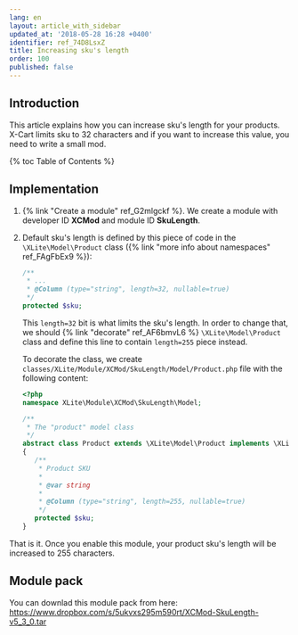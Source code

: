 ```yaml
---
lang: en
layout: article_with_sidebar
updated_at: '2018-05-28 16:28 +0400'
identifier: ref_74D8LsxZ
title: Increasing sku's length
order: 100
published: false
---
```

## Introduction

This article explains how you can increase sku's length for your products. X-Cart limits sku to 32 characters and if you want to increase this value, you need to write a small mod.

{% toc Table of Contents %}

## Implementation

1. {% link "Create a module" ref_G2mlgckf %}. We create a module with developer ID **XCMod** and module ID **SkuLength**.
2. Default sku's length is defined by this piece of code in the `\XLite\Model\Product` class ({% link "more info about namespaces" ref_FAgFbEx9 %}):
	```php
    /**
     * ...
     * @Column (type="string", length=32, nullable=true)
     */
    protected $sku;    
    ```
    
	This `length=32` bit is what limits the sku's length. In order to change that, we should {% link "decorate" ref_AF6bmvL6 %} `\XLite\Model\Product` class and define this line to contain `length=255` piece instead.
    
    To decorate the class, we create `classes/XLite/Module/XCMod/SkuLength/Model/Product.php` file with the following content:
    ```php
    <?php
	namespace XLite\Module\XCMod\SkuLength\Model;

	/**
	 * The "product" model class
	 */
	abstract class Product extends \XLite\Model\Product implements \XLite\Base\IDecorator
	{
	   /**
	    * Product SKU
	    *
    	* @var string
	    *
    	* @Column (type="string", length=255, nullable=true)
	    */
	   protected $sku;    
	}
    ```
    
That is it. Once you enable this module, your product sku's length will be increased to 255 characters.

## Module pack
You can downlad this module pack from here: <https://www.dropbox.com/s/5ukvxs295m590rt/XCMod-SkuLength-v5_3_0.tar>